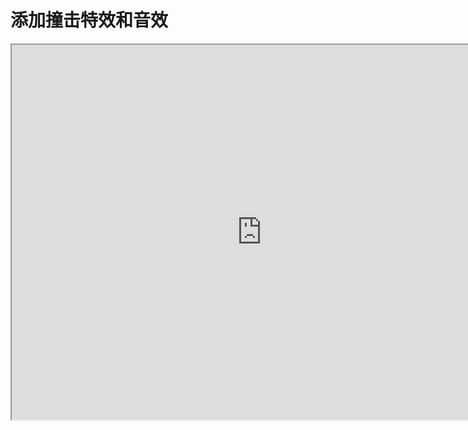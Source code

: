 # 添加撞击特效和音效

<iframe src="https://cc.163.com/act/m/daily/iframeplayer/?id=618a596275882ab49554202b" height="600" width="800" allow="fullscreen" />

